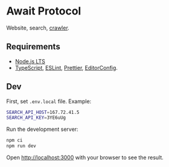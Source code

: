 # Await Protocol

Website, search, [crawler](src/crawler/README.md).

## Requirements

- [Node.js LTS](https://nodejs.org)
- [TypeScript](https://code.visualstudio.com/docs/languages/typescript), [ESLint](https://eslint.org/docs/user-guide/integrations), [Prettier](https://prettier.io/docs/en/editors.html), [EditorConfig](https://editorconfig.org).

## Dev

First, set `.env.local` file. Example:

```sh
SEARCH_API_HOST=167.72.41.5
SEARCH_API_KEY=3YE6uUg
```

Run the development server:

```sh
npm ci
npm run dev
```

Open [http://localhost:3000](http://localhost:3000) with your browser to see the result.
